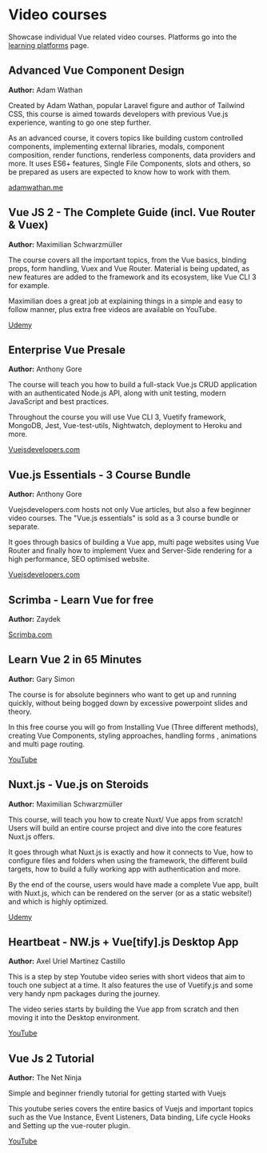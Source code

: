 # Video courses
Showcase individual Vue related video courses. Platforms go into the [learning platforms](./learning-platforms.md) page.

## Advanced Vue Component Design <badge text="popular"/>
**Author:** Adam Wathan

Created by Adam Wathan, popular Laravel figure and author of Tailwind CSS, this course is aimed towards developers with previous Vue.js experience, wanting to go one step further. 

As an advanced course, it covers topics like building custom controlled components, implementing external libraries, modals, component composition, render functions, renderless components, data providers and more. It uses ES6+ features, Single File Components, slots and others, so be prepared as users are expected to know how to work with them.

<useful-links>
<useful-links-section title="Official">

[adamwathan.me](https://adamwathan.me/advanced-vue-component-design/)

</useful-links-section>
</useful-links>

## Vue JS 2 - The Complete Guide (incl. Vue Router & Vuex) <badge text="popular"/>
**Author:** Maximilian Schwarzmüller

The course covers all the important topics, from the Vue basics, binding props, form handling, Vuex and Vue Router. Material is being updated, as new features are added to the framework and its ecosystem, like Vue CLI 3 for example.

Maximilian does a great job at explaining things in a simple and easy to follow manner, plus extra free videos are available on YouTube.

<useful-links>
<useful-links-section title="Official">

[Udemy](https://www.udemy.com/vuejs-2-the-complete-guide/)

</useful-links-section>
</useful-links>


## Enterprise Vue <badge type="warning">Presale</badge>
**Author:** Anthony Gore

The course will teach you how to build a full-stack Vue.js CRUD application with an authenticated Node.js API, along with unit testing, modern JavaScript and best practices.

Throughout the course you will use Vue CLI 3, Vuetify framework, MongoDB, Jest, Vue-test-utils, Nightwatch, deployment to Heroku and more.

<useful-links>
<useful-links-section title="Official">

[Vuejsdevelopers.com](https://vuejsdevelopers.com/courses/enterprise-vue/)

</useful-links-section>
</useful-links>

## Vue.js Essentials - 3 Course Bundle  <badge text="popular"/>
**Author:** Anthony Gore

Vuejsdevelopers.com hosts not only Vue articles, but also a few beginner video courses. The "Vue.js essentials" is sold as a 3 course bundle or separate.

It goes through basics of building a Vue app, multi page websites using Vue Router and finally how to implement Vuex and Server-Side rendering for a high performance, SEO optimised website.

<useful-links>
<useful-links-section title="Official">

[Vuejsdevelopers.com](https://courses.vuejsdevelopers.com/p/vue-js-essentials)

</useful-links-section>
</useful-links>

## Scrimba - Learn Vue for free
**Author:** Zaydek

<useful-links>
<useful-links-section title="Official">

[Scrimba.com](https://scrimba.com/g/glearnvue)

</useful-links-section>
</useful-links>

## Learn Vue 2 in 65 Minutes
**Author:** Gary Simon

The course is for absolute beginners who want to get up and running quickly, without being bogged down by excessive powerpoint slides and theory.
 
In this free course you will go from Installing Vue (Three different methods), creating Vue Components, styling approaches, handling forms , animations and multi page routing.

<useful-links>
<useful-links-section title="Official">

[YouTube](https://www.youtube.com/watch?v=78tNYZUS-ps)

</useful-links-section>
</useful-links>

## Nuxt.js - Vue.js on Steroids
**Author:** Maximilian Schwarzmüller

This course, will teach you how to create Nuxt/ Vue apps from scratch! Users will build an entire course project and dive into the core features Nuxt.js offers.

It goes through what Nuxt.js is exactly and how it connects to Vue, how to configure files and folders when using the framework, the different build targets, how to build a fully working app with authentication and more.

By the end of the course, users would have made a complete Vue app, built with Nuxt.js, which can be rendered on the server (or as a static website!) and which is highly optimized.

<useful-links>
<useful-links-section title="Official">

[Udemy](https://www.udemy.com/nuxtjs-vuejs-on-steroids/)

</useful-links-section>
</useful-links>

## Heartbeat - NW.js + Vue[tify].js Desktop App
**Author:** Axel Uriel Martínez Castillo

This is a step by step Youtube video series with short videos that aim to touch one subject at a time. It also features the use of Vuetify.js and some very handy npm packages during the journey.

The video series starts by building the Vue app from scratch and then moving it into the Desktop environment. 

<useful-links>
<useful-links-section title="Official">

[YouTube](https://www.youtube.com/playlist?list=PLmJs3lfUmCdT9MyG60Oo6HM7xAn79vwZ0)

</useful-links-section>
</useful-links>

## Vue Js 2 Tutorial
**Author:** The Net Ninja

Simple and beginner friendly tutorial for getting started with Vuejs 

This youtube series covers the entire basics of Vuejs and important topics such as the Vue Instance, Event Listeners, Data binding, Life cycle Hooks and Setting up the vue-router plugin.

<useful-links>
<useful-links-section title="Official">
 
[YouTube](https://www.youtube.com/playlist?list=PL4cUxeGkcC9gQcYgjhBoeQH7wiAyZNrYa)

<useful-links>
<useful-links-section title="Official">
 
